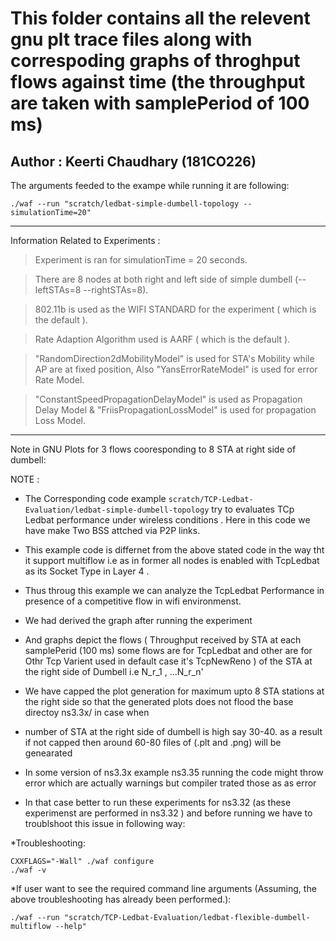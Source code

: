 # This folder contains all the relevent gnu plt trace files along with correspoding graphs of throghput flows against time (the throughput are taken with samplePeriod of 100 ms) 

## Author : Keerti Chaudhary (181CO226)

The arguments feeded to the exampe while running it are following: 

    ./waf --run "scratch/ledbat-simple-dumbell-topology --simulationTime=20" 
  
  ***
  
Information Related to Experiments :

  > Experiment is ran for simulationTime = 20 seconds.
 
  > There are 8 nodes at both right and left side of simple dumbell (--leftSTAs=8 --rightSTAs=8).

  > 802.11b is used as the WIFI STANDARD for the experiment ( which is the default ).

  > Rate Adaption Algorithm used is  AARF ( which is the default ).

  > "RandomDirection2dMobilityModel" is used for STA's Mobility while AP are at fixed position, Also "YansErrorRateModel" is used for error Rate Model.
  
  > "ConstantSpeedPropagationDelayModel" is used as Propagation Delay Model & "FriisPropagationLossModel" is used for propagation Loss Model. 
***


Note in GNU Plots for 3 flows cooresponding to 8 STA at right side of dumbell:       
        
        
NOTE :



* The Corresponding code example `scratch/TCP-Ledbat-Evaluation/ledbat-simple-dumbell-topology` try to evaluates TCp Ledbat performance under wireless conditions . Here in this code we have make Two BSS attched via P2P links.
* This example code is differnet from the above stated code in the way tht it support multiflow i.e as in former all nodes is enabled with TcpLedbat as its Socket Type in Layer 4 .
* Thus throug this example we can analyze the TcpLedbat Performance in presence of a competitive flow in wifi environmenst.
* We had derived the graph after running the experiment 
* And graphs depict the flows ( Throughput received by STA at each samplePerid (100 ms) some flows are for TcpLedbat and other are for Othr Tcp Varient used in default case it's TcpNewReno ) of the STA at the right side of Dumbell i.e N_r_1 , ...N_r_n' 
* We have capped the plot generation for maximum upto  8 STA stations at the right side so that the generated plots does not  flood the base directoy ns3.3x/ in case when 
* number of STA at the right side of dumbell is high say 30-40. as a result if not capped then around 60-80 files of (.plt and .png) will be genearated 

* In some version of ns3.3x example ns3.35 running the code might throw error which are actually warnings but compiler trated those as as error


* In that case better to run these experiments for ns3.32 (as these experimenst are performed in ns3.32 ) and before running we have to troublshoot this issue in following way:

*Troubleshooting:

    CXXFLAGS="-Wall" ./waf configure 
    ./waf -v

   
   
*If user want to see the required command line arguments (Assuming, the above troubleshooting has already been performed.):
 
    ./waf --run "scratch/TCP-Ledbat-Evaluation/ledbat-flexible-dumbell-multiflow --help" 
    

